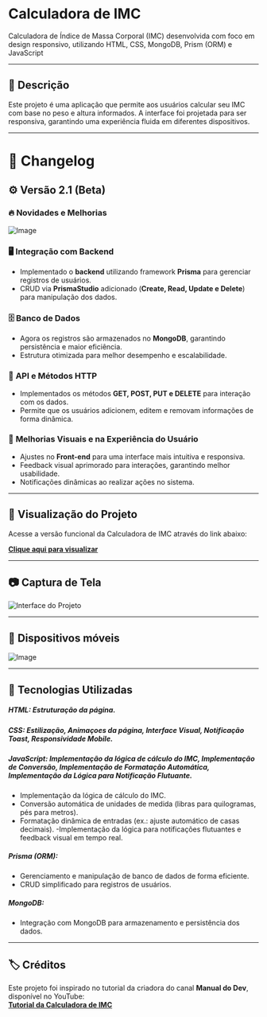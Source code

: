 # Calculadora de IMC

Calculadora de Índice de Massa Corporal (IMC) desenvolvida com foco em design responsivo, utilizando HTML, CSS, MongoDB, Prism (ORM) e JavaScript

---

## 📝 Descrição  

Este projeto é uma aplicação que permite aos usuários calcular seu IMC com base no peso e altura informados. A interface foi projetada para ser responsiva, garantindo uma experiência fluida em diferentes dispositivos.

---

# 📝 **Changelog**

## ⚙️ Versão 2.1 (Beta)

### 🔥 **Novidades e Melhorias**

![Image](https://github.com/user-attachments/assets/9f5dce02-2eee-4a0a-abe3-6841d29a6ba2)

### 🖥️ **Integração com Backend**  
- Implementado o **backend** utilizando framework **Prisma** para gerenciar registros de usuários.
- CRUD via **PrismaStudio** adicionado (**Create, Read, Update e Delete**) para manipulação dos dados.

### 🗄️ **Banco de Dados**  
- Agora os registros são armazenados no **MongoDB**, garantindo persistência e maior eficiência.
- Estrutura otimizada para melhor desempenho e escalabilidade.

### 🔄 **API e Métodos HTTP**  
 - Implementados os métodos **GET, POST, PUT e DELETE** para interação com os dados.
 - Permite que os usuários adicionem, editem e removam informações de forma dinâmica.

### 🎨 **Melhorias Visuais e na Experiência do Usuário**  
- Ajustes no **Front-end** para uma interface mais intuitiva e responsiva.
- Feedback visual aprimorado para interações, garantindo melhor usabilidade.
- Notificações dinâmicas ao realizar ações no sistema.

---

## 🎨 Visualização do Projeto  

Acesse a versão funcional da Calculadora de IMC através do link abaixo:  

[**Clique aqui para visualizar**](https://rawcdn.githack.com/Dev-Fubuki/Calculadora-IMC/d10d7b12ce0af74e82dc10d7554ef75e5e9770c2/index.html)

---

## 📷 Captura de Tela  

![Interface do Projeto](https://github.com/user-attachments/assets/991211ad-f040-41fc-84cf-63a428e3cf26)

---

## 📱 Dispositivos móveis
    
![Image](https://github.com/user-attachments/assets/6e9ad8de-1107-40ba-ba8c-7d639ab446ed)

---

## 🚀 Tecnologias Utilizadas  

##### **HTML**: Estruturação da página.  
##### **CSS**: Estilização, Animaçoes da página, Interface Visual, Notificação Toast, Responsividade Mobile.
##### **JavaScript**: Implementação da lógica de cálculo do IMC, Implementação de Conversão, Implementação de Formatação Automática, Implementação da Lógica para Notificação Flutuante.
- Implementação da lógica de cálculo do IMC.
- Conversão automática de unidades de medida (libras para quilogramas, pés para metros).
- Formatação dinâmica de entradas (ex.: ajuste automático de casas decimais).
-Implementação da lógica para notificações flutuantes e feedback visual em tempo real.
##### **Prisma (ORM)**:
- Gerenciamento e manipulação de banco de dados de forma eficiente.
- CRUD simplificado para registros de usuários.
##### **MongoDB**:
- Integração com MongoDB para armazenamento e persistência dos dados.
 



---

## 🏷️ Créditos  

Este projeto foi inspirado no tutorial da criadora do canal **Manual do Dev**, disponível no YouTube:  
[**Tutorial da Calculadora de IMC**](https://www.youtube.com/watch?v=UBYqkpsafyI&list=WL&index=3&t=837s)
